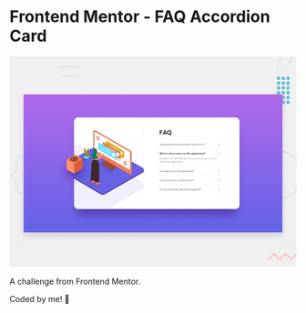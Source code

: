 # Frontend Mentor - FAQ Accordion Card

![Design preview for the FAQ Accordion Card coding challenge](./design/desktop-preview.jpg)

A challenge from Frontend Mentor.

Coded by me! 🤗
